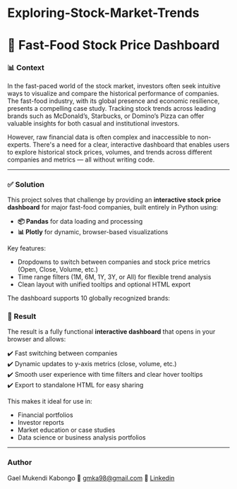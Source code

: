 ﻿# Exploring-Stock-Market-Trends

# 🍔 Fast-Food Stock Price Dashboard

### 📊 Context
In the fast-paced world of the stock market, investors often seek intuitive ways to visualize and compare the historical performance of companies. The fast-food industry, with its global presence and economic resilience, presents a compelling case study. Tracking stock trends across leading brands such as McDonald’s, Starbucks, or Domino’s Pizza can offer valuable insights for both casual and institutional investors.

However, raw financial data is often complex and inaccessible to non-experts. There's a need for a clear, interactive dashboard that enables users to explore historical stock prices, volumes, and trends across different companies and metrics — all without writing code.

---

### ✅ Solution
This project solves that challenge by providing an **interactive stock price dashboard** for major fast-food companies, built entirely in Python using:

- **📦 Pandas** for data loading and processing
- **📊 Plotly** for dynamic, browser-based visualizations

Key features:
- Dropdowns to switch between companies and stock price metrics (Open, Close, Volume, etc.)
- Time range filters (1M, 6M, 1Y, 3Y, or All) for flexible trend analysis
- Clean layout with unified tooltips and optional HTML export

The dashboard supports 10 globally recognized brands:

### 🎯 Result
The result is a fully functional **interactive dashboard** that opens in your browser and allows:

✔️ Fast switching between companies  
✔️ Dynamic updates to y-axis metrics (close, volume, etc.)  
✔️ Smooth user experience with time filters and clear hover tooltips  
✔️ Export to standalone HTML for easy sharing

This makes it ideal for use in:
- Financial portfolios
- Investor reports
- Market education or case studies
- Data science or business analysis portfolios

---

### Author

Gael Mukendi Kabongo
📧 gmka98@gmail.com
🔗 [Linkedin](https://www.linkedin.com/in/gael-mukendi-kabongo/)
